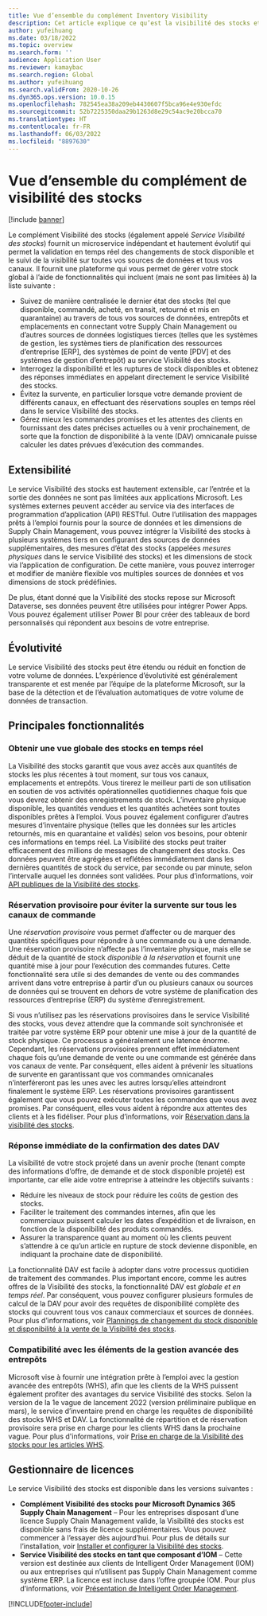 ```yaml
---
title: Vue d’ensemble du complément Inventory Visibility
description: Cet article explique ce qu’est la visibilité des stocks et décrit ses fonctionnalités.
author: yufeihuang
ms.date: 03/18/2022
ms.topic: overview
ms.search.form: ''
audience: Application User
ms.reviewer: kamaybac
ms.search.region: Global
ms.author: yufeihuang
ms.search.validFrom: 2020-10-26
ms.dyn365.ops.version: 10.0.15
ms.openlocfilehash: 782545ea38a209eb4430607f5bca96e4e930efdc
ms.sourcegitcommit: 52b7225350daa29b1263d8e29c54ac9e20bcca70
ms.translationtype: HT
ms.contentlocale: fr-FR
ms.lasthandoff: 06/03/2022
ms.locfileid: "8897630"
---
```

# <a name="inventory-visibility-add-in-overview"></a>Vue d’ensemble du complément de visibilité des stocks

[!include [banner](../includes/banner.md)]

Le complément Visibilité des stocks (également appelé *Service Visibilité des stocks*) fournit un microservice indépendant et hautement évolutif qui permet la validation en temps réel des changements de stock disponible et le suivi de la visibilité sur toutes vos sources de données et tous vos canaux. Il fournit une plateforme qui vous permet de gérer votre stock global à l’aide de fonctionnalités qui incluent (mais ne sont pas limitées à) la liste suivante :

- Suivez de manière centralisée le dernier état des stocks (tel que disponible, commandé, acheté, en transit, retourné et mis en quarantaine) au travers de tous vos sources de données, entrepôts et emplacements en connectant votre Supply Chain Management ou d’autres sources de données logistiques tierces (telles que les systèmes de gestion, les systèmes tiers de planification des ressources d’entreprise \[ERP\], des systèmes de point de vente \[PDV\] et des systèmes de gestion d’entrepôt) au service Visibilité des stocks.
- Interrogez la disponibilité et les ruptures de stock disponibles et obtenez des réponses immédiates en appelant directement le service Visibilité des stocks.
- Évitez la survente, en particulier lorsque votre demande provient de différents canaux, en effectuant des réservations souples en temps réel dans le service Visibilité des stocks.
- Gérez mieux les commandes promises et les attentes des clients en fournissant des dates précises actuelles ou à venir prochainement, de sorte que la fonction de disponibilité à la vente (DAV) omnicanale puisse calculer les dates prévues d’exécution des commandes.

## <a name="extensibility"></a>Extensibilité

Le service Visibilité des stocks est hautement extensible, car l’entrée et la sortie des données ne sont pas limitées aux applications Microsoft. Les systèmes externes peuvent accéder au service via des interfaces de programmation d’application (API) RESTful. Outre l’utilisation des mappages prêts à l’emploi fournis pour la source de données et les dimensions de Supply Chain Management, vous pouvez intégrer la Visibilité des stocks à plusieurs systèmes tiers en configurant des sources de données supplémentaires, des mesures d’état des stocks (appelées *mesures physiques* dans le service Visibilité des stocks) et les dimensions de stock via l’application de configuration. De cette manière, vous pouvez interroger et modifier de manière flexible vos multiples sources de données et vos dimensions de stock prédéfinies.

De plus, étant donné que la Visibilité des stocks repose sur Microsoft Dataverse, ses données peuvent être utilisées pour intégrer Power Apps. Vous pouvez également utiliser Power BI pour créer des tableaux de bord personnalisés qui répondent aux besoins de votre entreprise.

## <a name="scalability"></a>Évolutivité

Le service Visibilité des stocks peut être étendu ou réduit en fonction de votre volume de données. L’expérience d’évolutivité est généralement transparente et est menée par l’équipe de la plateforme Microsoft, sur la base de la détection et de l’évaluation automatiques de votre volume de données de transaction.

## <a name="feature-highlights"></a>Principales fonctionnalités

### <a name="get-a-global-view-of-real-time-inventory"></a>Obtenir une vue globale des stocks en temps réel

La Visibilité des stocks garantit que vous avez accès aux quantités de stocks les plus récentes à tout moment, sur tous vos canaux, emplacements et entrepôts. Vous tirerez le meilleur parti de son utilisation en soutien de vos activités opérationnelles quotidiennes chaque fois que vous devrez obtenir des enregistrements de stock. L’inventaire physique disponible, les quantités vendues et les quantités achetées sont toutes disponibles prêtes à l’emploi. Vous pouvez également configurer d’autres mesures d’inventaire physique (telles que les données sur les articles retournés, mis en quarantaine et validés) selon vos besoins, pour obtenir ces informations en temps réel. La Visibilité des stocks peut traiter efficacement des millions de messages de changement des stocks. Ces données peuvent être agrégées et reflétées immédiatement dans les dernières quantités de stock du service, par seconde ou par minute, selon l’intervalle auquel les données sont validées. Pour plus d’informations, voir [API publiques de la Visibilité des stocks](inventory-visibility-api.md).

### <a name="soft-reservation-to-avoid-overselling-across-all-order-channels"></a>Réservation provisoire pour éviter la survente sur tous les canaux de commande

Une *réservation provisoire* vous permet d’affecter ou de marquer des quantités spécifiques pour répondre à une commande ou à une demande. Une réservation provisoire n’affecte pas l’inventaire physique, mais elle se déduit de la quantité de stock *disponible à la réservation* et fournit une quantité mise à jour pour l’exécution des commandes futures. Cette fonctionnalité sera utile si des demandes de vente ou des commandes arrivent dans votre entreprise à partir d’un ou plusieurs canaux ou sources de données qui se trouvent en dehors de votre système de planification des ressources d’entreprise (ERP) du système d’enregistrement.

Si vous n’utilisez pas les réservations provisoires dans le service Visibilité des stocks, vous devez attendre que la commande soit synchronisée et traitée par votre système ERP pour obtenir une mise à jour de la quantité de stock physique. Ce processus a généralement une latence énorme. Cependant, les réservations provisoires prennent effet immédiatement chaque fois qu’une demande de vente ou une commande est générée dans vos canaux de vente. Par conséquent, elles aident à prévenir les situations de survente en garantissant que vos commandes omnicanales n’interféreront pas les unes avec les autres lorsqu’elles atteindront finalement le système ERP. Les réservations provisoires garantissent également que vous pouvez exécuter toutes les commandes que vous avez promises. Par conséquent, elles vous aident à répondre aux attentes des clients et à les fidéliser. Pour plus d’informations, voir [Réservation dans la visibilité des stocks](inventory-visibility-reservations.md).

### <a name="immediate-response-of-atp-dates-confirmation"></a>Réponse immédiate de la confirmation des dates DAV

La visibilité de votre stock projeté dans un avenir proche (tenant compte des informations d’offre, de demande et de stock disponible projeté) est importante, car elle aide votre entreprise à atteindre les objectifs suivants :

- Réduire les niveaux de stock pour réduire les coûts de gestion des stocks.
- Faciliter le traitement des commandes internes, afin que les commerciaux puissent calculer les dates d’expédition et de livraison, en fonction de la disponibilité des produits commandés.
- Assurer la transparence quant au moment où les clients peuvent s’attendre à ce qu’un article en rupture de stock devienne disponible, en indiquant la prochaine date de disponibilité.

La fonctionnalité DAV est facile à adopter dans votre processus quotidien de traitement des commandes. Plus important encore, comme les autres offres de la Visibilité des stocks, la fonctionnalité DAV est *globale et en temps réel*. Par conséquent, vous pouvez configurer plusieurs formules de calcul de la DAV pour avoir des requêtes de disponibilité complète des stocks qui couvrent tous vos canaux commerciaux et sources de données. Pour plus d’informations, voir [Plannings de changement du stock disponible et disponibilité à la vente de la Visibilité des stocks](inventory-visibility-available-to-promise.md).

### <a name="compatibility-with-advanced-warehouse-management-items"></a>Compatibilité avec les éléments de la gestion avancée des entrepôts

Microsoft vise à fournir une intégration prête à l’emploi avec la gestion avancée des entrepôts (WHS), afin que les clients de la WHS puissent également profiter des avantages du service Visibilité des stocks. Selon la version de la 1e vague de lancement 2022 (version préliminaire publique en mars), le service d’inventaire prend en charge les requêtes de disponibilité des stocks WHS et DAV. La fonctionnalité de répartition et de réservation provisoire sera prise en charge pour les clients WHS dans la prochaine vague. Pour plus d'informations, voir [Prise en charge de la Visibilité des stocks pour les articles WHS](inventory-visibility-whs-support.md).

## <a name="licensing"></a>Gestionnaire de licences

Le service Visibilité des stocks est disponible dans les versions suivantes :

- **Complément Visibilité des stocks pour Microsoft Dynamics 365 Supply Chain Management** – Pour les entreprises disposant d’une licence Supply Chain Management valide, la Visibilité des stocks est disponible sans frais de licence supplémentaires. Vous pouvez commencer à l’essayer dès aujourd’hui. Pour plus de détails sur l’installation, voir [Installer et configurer la Visibilité des stocks](inventory-visibility-setup.md).
- **Service Visibilité des stocks en tant que composant d’IOM** – Cette version est destinée aux clients de Intelligent Order Management (IOM) ou aux entreprises qui n’utilisent pas Supply Chain Management comme système ERP. La licence est incluse dans l’offre groupée IOM. Pour plus d’informations, voir [Présentation de Intelligent Order Management](/dynamics365/intelligent-order-management/overview).

[!INCLUDE[footer-include](../../includes/footer-banner.md)]
